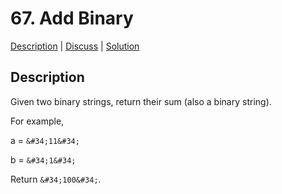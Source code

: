 # 67. Add Binary

[Description](https://leetcode.com/problems/add-binary/description/) | 
[Discuss](https://leetcode.com/problems/add-binary/discuss/) | 
[Solution](https://leetcode.com/problems/add-binary/solution/)

## Description

Given two binary strings, return their sum (also a binary string).

For example,  

a = `&#34;11&#34;`  

b = `&#34;1&#34;`  

Return `&#34;100&#34;`.
